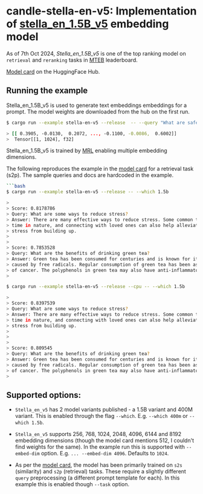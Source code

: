 # candle-stella-en-v5: Implementation of [stella_en_1.5B_v5](https://huggingface.co/dunzhang/stella_en_1.5B_v5) embedding model

As of 7th Oct 2024, *Stella_en_1.5B_v5* is one of the top ranking model on `retrieval` and `reranking` tasks in [MTEB](https://huggingface.co/spaces/mteb/leaderboard) leaderboard.

[Model card](https://huggingface.co/dunzhang/stella_en_1.5B_v5) on the HuggingFace Hub.

## Running the example

Stella_en_1.5B_v5 is used to generate text embeddings embeddings for a prompt. The model weights
are downloaded from the hub on the first run.

```bash
$ cargo run --example stella-en-v5 --release  -- --query "What are safetensors?" --which 1.5b

> [[ 0.3905, -0.0130,  0.2072, ..., -0.1100, -0.0086,  0.6002]]
>  Tensor[[1, 1024], f32]
```

Stella_en_1.5B_v5 is trained by [MRL](https://arxiv.org/abs/2205.13147) enabling multiple embedding dimensions.

The following reproduces the example in the [model card](https://huggingface.co/dunzhang/stella_en_1.5B_v5) for a retrieval task (s2p). The sample queries and docs are hardcoded in the example.

```bash
```bash
$ cargo run --example stella-en-v5 --release -- --which 1.5b

>
> Score: 0.8178786
> Query: What are some ways to reduce stress?
> Answer: There are many effective ways to reduce stress. Some common techniques include deep breathing, meditation, and physical activity. Engaging in hobbies, spending
> time in nature, and connecting with loved ones can also help alleviate stress. Additionally, setting boundaries, practicing self-care, and learning to say no can prevent
> stress from building up.
>
>
> Score: 0.7853528
> Query: What are the benefits of drinking green tea?
> Answer: Green tea has been consumed for centuries and is known for its potential health benefits. It contains antioxidants that may help protect the body against damage 
> caused by free radicals. Regular consumption of green tea has been associated with improved heart health, enhanced cognitive function, and a reduced risk of certain types >
> of cancer. The polyphenols in green tea may also have anti-inflammatory and weight loss properties.
>

$ cargo run --example stella-en-v5 --release --cpu -- --which 1.5b

>
> Score: 0.8397539
> Query: What are some ways to reduce stress?
> Answer: There are many effective ways to reduce stress. Some common techniques include deep breathing, meditation, and physical activity. Engaging in hobbies, spending
> time in nature, and connecting with loved ones can also help alleviate stress. Additionally, setting boundaries, practicing self-care, and learning to say no can prevent
> stress from building up.
>
>
>
> Score: 0.809545
> Query: What are the benefits of drinking green tea?
> Answer: Green tea has been consumed for centuries and is known for its potential health benefits. It contains antioxidants that may help protect the body against damage
> caused by free radicals. Regular consumption of green tea has been associated with improved heart health, enhanced cognitive function, and a reduced risk of certain types
> of cancer. The polyphenols in green tea may also have anti-inflammatory and weight loss properties.
>
```

## Supported options:
- `Stella_en_v5` has 2 model variants published - a 1.5B variant and 400M variant. This is enabled through the flag `--which`. E.g. `--which 400m` or `--which 1.5b`.

- `Stella_en_v5` supports 256, 768, 1024, 2048, 4096, 6144 and 8192 embedding dimensions (though the model card mentions 512, I couldn't find weights for the same). In the example run this is supported with `--embed-dim` option. E.g. `... --embed-dim 4096`. Defaults to `1024`.

- As per the [model card](https://huggingface.co/dunzhang/stella_en_1.5B_v5), the model has been primarily trained on `s2s` (similarity) and `s2p` (retrieval) tasks. These require a slightly different `query` preprocessing (a different prompt template for each). In this example this is enabled though `--task` option.